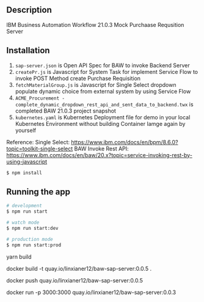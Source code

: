 ## Description

IBM Business Automation Workflow 21.0.3 Mock Purchaase Requsition Server

## Installation

1. `sap-server.json` is Open API Spec for BAW to invoke Backend Server
2. `createPr.js` is Javascript for System Task for implement Service Flow to invoke POST Method create Purchase Requisition
3. `fetchMaterialGroup.js` is Javascript for Single Select dropdown populate dynamic choice from external system by using Service Flow
4. `ACME_Procurement - complete_dynamic_dropdown_rest_api_and_sent_data_to_backend.twx` is completed BAW 21.0.3 project snapshot
5. `kubernetes.yaml` is Kubernetes Deployment file for demo in your local Kubernetes Environment without building Container Iamge again by yourself

Reference:
Single Select: https://www.ibm.com/docs/en/bpm/8.6.0?topic=toolkit-single-select
BAW Invoke Rest API: https://www.ibm.com/docs/en/baw/20.x?topic=service-invoking-rest-by-using-javascript

```bash
$ npm install
```

## Running the app

```bash
# development
$ npm run start

# watch mode
$ npm run start:dev

# production mode
$ npm run start:prod
```


yarn build

docker build -t quay.io/linxianer12/baw-sap-server:0.0.5 .

docker push quay.io/linxianer12/baw-sap-server:0.0.5

docker run -p 3000:3000 quay.io/linxianer12/baw-sap-server:0.0.3


